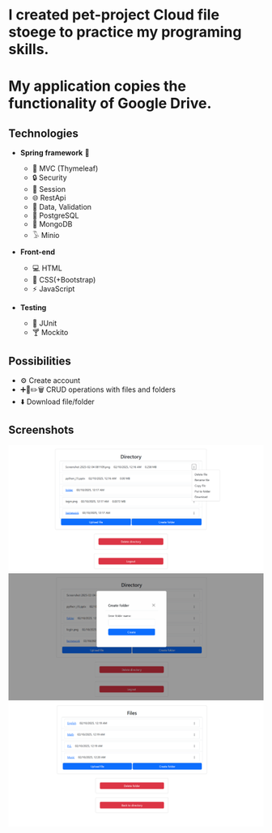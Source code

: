 # I created pet-project Cloud file stoege to practice my programing skills.
# My application copies the functionality of Google Drive.

## Technologies
- **Spring framework** 🌿
  - 🧱 MVC (Thymeleaf)
  - 🔒 Security
  - 🔄 Session
  - 🌐 RestApi
  - 📖 Data, Validation
  - 🐘 PostgreSQL
  - 🌿 MongoDB
  - 𓅣  Minio
 
- **Front-end**  
  - 💻 HTML
  - 🎨 CSS(+Bootstrap)
  - ⚡ JavaScript
 
- **Testing**
  - 🧪 JUnit
  - 🍸 Mockito
 
## Possibilities
- ⚙️ Create account
-  ➕📄✏️🗑️ CRUD operations with files and folders
-  ⬇️ Download file/folder

## Screenshots
![](directory.png)
![](directory-create-folder.png)
![](folder.png)


